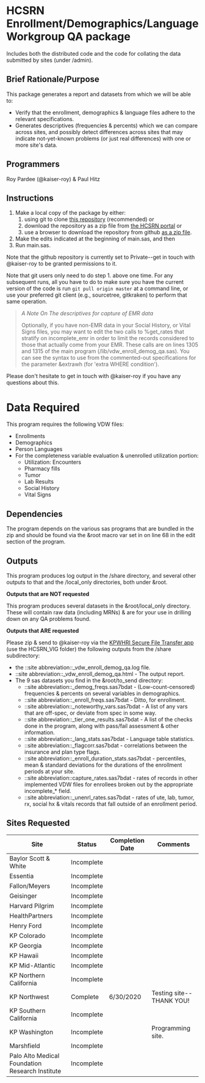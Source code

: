 # HCSRN Enrollment/Demographics/Language Workgroup QA package
Includes both the distributed code and the code for collating the data submitted by sites (under /admin).
## Brief Rationale/Purpose
This package generates a report and datasets from which we will be able to:

* Verify that the enrollment, demographics & language files adhere to the relevant specifications.
* Generates descriptives (frequencies & percents) which we can compare across sites, and possibly detect differences across sites that may indicate not-yet-known problems (or just real differences) with one or more site's data.

## Programmers
Roy Pardee (@kaiser-roy) & Paul Hitz

## Instructions

1. Make a local copy of the package by either:
      1. using git to clone [this repository](https://github.com/rpardee/vdw-qa-enroll-demog) (recommended) or
      3. download the repository as a zip file from [the HCSRN portal](https://www.hcsrn.org/share/page/site/VDW/document-details?nodeRef=workspace://SpacesStore/13dc5a14-4caa-4058-ade6-305c40238afa) or
      2. use a browser to download the repository from github [as a zip file](https://github.com/rpardee/vdw-qa-enroll-demog/archive/master.zip).
2. Make the edits indicated at the beginning of main.sas, and then
3. Run main.sas.

Note that the github repository is currently set to Private--get in touch with @kaiser-roy to be granted permissions to it.

Note that git users only need to do step 1. above one time.  For any subsequent runs, all you have to do to make sure you have the current version of the code is run ```git pull origin master``` at a command line, or use your preferred git client (e.g., sourcetree, gitkraken) to perform that same operation.

> _A Note On The descriptives for capture of EMR data_
>
> Optionally, if you have non-EMR data in your Social History, or Vital Signs files, you may want to edit the two calls to %get_rates that stratify on incomplete_emr in order to limit the records considered to those that actually come from your EMR. These calls are on lines 1305 and 1315 of the main program (/lib/vdw_enroll_demog_qa.sas). You can see the syntax to use from the commented-out specifications for the parameter &extrawh (for 'extra WHERE condition').

Please don't hesitate to get in touch with @kaiser-roy if you have any questions about this.

# Data Required
This program requires the following VDW files:

* Enrollments
* Demographics
* Person Languages
* For the completeness variable evaluation & unenrolled utilization portion:
    * Utilization: Encounters
    * Pharmacy fills
    * Tumor
    * Lab Results
    * Social History
    * Vital Signs

## Dependencies
The program depends on the various sas programs that are bundled in the zip and should be found via the &root macro var set in on line 68 in the edit section of the program.
## Outputs
This program produces log output in the /share directory, and several other outputs to that and the /local_only directories, both under &root.

**Outputs that are NOT requested**

This program produces several datasets in the &root/local_only directory.  These will contain raw data (including MRNs) & are for your use in drilling down on any QA problems found.

**Outputs that ARE requested**

Please zip & send to @kaiser-roy via the [KPWHRI Secure File Transfer app](http://projects.kpwashingtonresearch.org/sft/) (use the HCSRN_VIG folder) the following outputs from the /share subdirectory:

* the ::site abbreviation::_vdw_enroll_demog_qa.log file.
* ::site abbreviation::_vdw_enroll_demog_qa.html - The output report.
* The 9 sas datasets you find in the &root/to_send directory:
    * ::site abbreviation::_demog_freqs.sas7bdat - (Low-count-censored) frequencies & percents on several variables in demographics.
    * ::site abbreviation::_enroll_freqs.sas7bdat - Ditto, for enrollment.
    * ::site abbreviation::_noteworthy_vars.sas7bdat - A list of any vars that are off-spec, or deviate from spec in some way.
    * ::site abbreviation::_tier_one_results.sas7bdat - A list of the checks done in the program, along with pass/fail assessment & other information.
    * ::site abbreviation::_lang_stats.sas7bdat - Language table statistics.
    * ::site abbreviation::_flagcorr.sas7bdat - correlations between the insurance and plan type flags.
    * ::site abbreviation::_enroll_duration_stats.sas7bdat - percentiles, mean & standard deviations for the durations of the enrollment periods at your site.
    * ::site abbreviation::capture_rates.sas7bdat - rates of records in other implemented VDW files for enrollees broken out by the appropriate incomplete_* field.
    * ::site abbreviation::_unenrl_rates.sas7bdat - rates of ute, lab, tumor, rx, social hx & vitals records that fall outside of an enrollment period.

Sites Requested 
----------------

| Site | Status | Completion Date | Comments |
| --- | --- | --- | --- |
| Baylor Scott & White | Incomplete |   |   |
| Essentia | Incomplete |   |   |
| Fallon/Meyers | Incomplete |   |   |
| Geisinger | Incomplete |   |   |
| Harvard Pilgrim | Incomplete |   |   |
| HealthPartners | Incomplete |   |   |
| Henry Ford | Incomplete |   |   |
| KP Colorado | Incomplete |   |   |
| KP Georgia | Incomplete |   |   |
| KP Hawaii | Incomplete |   |   |
| KP Mid-Atlantic | Incomplete |   |   |
| KP Northern California | Incomplete |   |   |
| KP Northwest | Complete | 6/30/2020 | Testing site--THANK YOU! |
| KP Southern California | Incomplete |   |   |
| KP Washington | Incomplete |   | Programming site. |
| Marshfield | Incomplete |   |   |
| Palo Alto Medical Foundation Research Institute | Incomplete |   |


